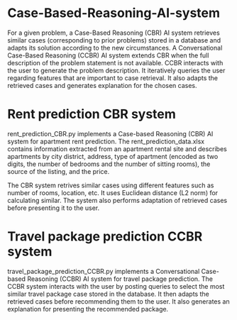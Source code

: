 # Case-Based-Reasoning-AI-system

For a given problem, a Case-Based Reasoning (CBR) AI system retrieves similar cases (corresponding to prior problems) stored in a database and adapts its solution according to the new circumstances. A Conversational Case-Based Reasoning (CCBR) AI system extends CBR when the full description of the problem statement is not available. CCBR interacts with the user to generate the problem description. It iteratively queries the user regarding features that are important to case retrieval. It also adapts the retrieved cases and generates explanation for the chosen cases. 

# Rent prediction CBR system

rent_prediction_CBR.py implements a Case-based Reasoning (CBR) AI system for apartment rent prediction. The rent_prediction_data.xlsx contains information extracted from an apartment rental site and describes apartments by city district, address, type of apartment (encoded as two digits, the number of bedrooms and the number of sitting rooms), the source of the listing, and the price.

The CBR system retrives similar cases using different features such as number of rooms, location, etc. It uses Euclidean distance (L2 norm) for calculating similar. The system also performs adaptation of retrieved cases before presenting it to the user. 

# Travel package prediction CCBR system

travel_package_prediction_CCBR.py implements a Conversational Case-based Reasoning (CCBR) AI system for travel package prediction. The CCBR system interacts with the user by posting queries to select the most similar travel package case stored in the database. It then adapts the retrieved cases before recommending them to the user. It also generates an explanation for presenting the recommended package.
